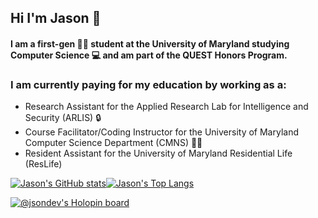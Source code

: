 ## Hi I'm Jason 👋
#### I am a first-gen 🧑‍🎓 student at the University of Maryland studying  Computer Science 💻 and am part of the QUEST Honors Program.

### I am currently paying for my education by working as a: 
- Research Assistant for the Applied Research Lab for Intelligence and Security (ARLIS) 🔒
- Course Facilitator/Coding Instructor for the University of Maryland Computer Science Department (CMNS) 🧑‍🏫
- Resident Assistant for the University of Maryland Residential Life (ResLife)




[![Jason's GitHub stats](https://github-readme-stats.vercel.app/api?username=jsondevers&show_icons=true&count_private=true&theme=dracula)](https://github.com/jsondevers/github-readme-stats)[![Jason's Top Langs](https://github-readme-stats.vercel.app/api/top-langs/?username=jsondevers&count_private=true&langs_count=9&layout=compact&hide=html,standardml,make,cmake)](https://github.com/jsondevers/github-readme-stats)

[![@jsondev's Holopin board](https://holopin.me/jsondev)](https://holopin.io/@jsondev)

<!--
![LeetCode Stats](https://leetcode.card.workers.dev/jdevers1?theme=dark&font=source_code_pro&extension=null)


### I am currently learning more about Git and trying to contribute to more open-source projects in my free time

[![@jsondev's Holopin board](https://holopin.me/jsondev)](https://holopin.io/@jsondev)

Here are some ideas to get you started:

- 🔭 I’m currently working on ...
- 🌱 I’m currently learning ...
- 👯 I’m looking to collaborate on ...
- 🤔 I’m looking for help with ...
- 💬 Ask me about ...
- 📫 How to reach me: ...
- 😄 Pronouns: ...
- ⚡ Fun fact: ...
-->
